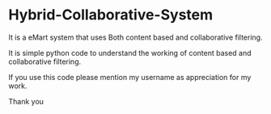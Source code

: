 # Hybrid-Collaborative-System
It is a eMart system that uses Both content based and collaborative filtering.

It is simple python code to understand the working of content based and collaborative filtering.

If you use this code please mention my username as appreciation for my work.

Thank you

